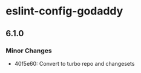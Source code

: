 # eslint-config-godaddy

## 6.1.0

### Minor Changes

- 40f5e60: Convert to turbo repo and changesets
